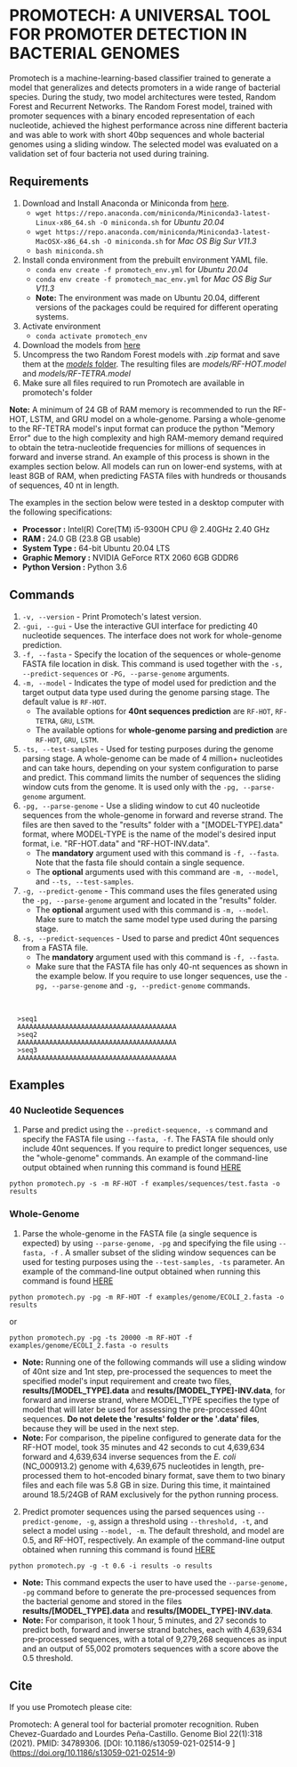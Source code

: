# PROMOTECH: A UNIVERSAL TOOL FOR PROMOTER DETECTION IN BACTERIAL GENOMES

Promotech is a machine-learning-based classifier trained to generate a model that generalizes and detects promoters in a wide range of bacterial species.  During the study, two model architectures  were  tested,  Random  Forest  and  Recurrent  Networks. The  Random Forest model, trained with promoter sequences with a binary encoded representation of  each  nucleotide,  achieved  the  highest  performance  across  nine  different  bacteria and was able to work with short 40bp sequences and whole bacterial genomes using a sliding window.  The selected model was evaluated on a validation set of four bacteria not used during training.

## Requirements

1. Download and Install Anaconda or Miniconda from [here](https://docs.conda.io/projects/conda/en/latest/user-guide/install/linux.html). 
   - `wget https://repo.anaconda.com/miniconda/Miniconda3-latest-Linux-x86_64.sh -O miniconda.sh` for *Ubuntu 20.04*
   - `wget https://repo.anaconda.com/miniconda/Miniconda3-latest-MacOSX-x86_64.sh -O miniconda.sh` for *Mac OS Big Sur V11.3*
   - `bash miniconda.sh`
2. Install conda environment from the prebuilt environment YAML file. 
   - `conda env create -f promotech_env.yml` for *Ubuntu 20.04*
   - `conda env create -f promotech_mac_env.yml` for *Mac OS Big Sur V11.3*
   - **Note:** The environment was made on Ubuntu 20.04, different versions of the packages could be required for different operating systems.
3. Activate environment
   - `conda activate promotech_env`
4. Download the models from [here](http://www.cs.mun.ca/~lourdes/public/PromoTech_models/)
5. Uncompress the two Random Forest models with *.zip* format and save them at the [*models* folder](models/). The resulting files are *models/RF-HOT.model* and *models/RF-TETRA.model*
6. Make sure all files required to run Promotech are available in promotech's folder

**Note:** A minimum of 24 GB of RAM memory is recommended to run the RF-HOT, LSTM, and GRU model on a whole-genome. Parsing a whole-genome to the RF-TETRA model's input format can produce the python "Memory Error" due to the high complexity and high RAM-memory demand required to obtain the tetra-nucleotide frequencies for millions of sequences in forward and inverse strand. An example of this process is shown in the examples section below. All models can run on lower-end systems, with at least 8GB of RAM, when predicting FASTA files with hundreds or thousands of sequences, 40 nt in length. 

The examples in the section below were tested in a desktop computer with the following specifications:

- **Processor      :** Intel(R) Core(TM) i5-9300H CPU @ 2.40GHz 2.40 GHz 
- **RAM            :** 24.0 GB (23.8 GB usable)
- **System Type    :** 64-bit Ubuntu 20.04 LTS
- **Graphic Memory :** NVIDIA GeForce RTX 2060 6GB GDDR6
- **Python Version :** Python 3.6


## Commands

1. `-v, --version` - Print Promotech's latest version.
2. `-gui, --gui`   - Use the interactive GUI interface for predicting 40 nucleotide sequences. The interface does not work for whole-genome prediction.
3. `-f, --fasta`   - Specify the location of the sequences or whole-genome FASTA file location in disk. This command is used together with the `-s, --predict-sequences` or `-PG, --parse-genome` arguments.
4. `-m, --model` - Indicates the type of model used for prediction and the target output data type used during the genome parsing stage. The default value is `RF-HOT`.
   - The available options for **40nt sequences prediction** are `RF-HOT`, `RF-TETRA`, `GRU`, `LSTM`. 
   - The available options for **whole-genome parsing and prediction** are `RF-HOT`, `GRU`, `LSTM`. 
5. `-ts, --test-samples` - Used for testing purposes during the genome parsing stage. A whole-genome can be made of 4 million+ nucleotides and can take hours, depending on your system configuration to parse and predict. This command limits the number of sequences the sliding window cuts from the genome. It is used only with the `-pg, --parse-genome` argument.
5. `-pg, --parse-genome` - Use a sliding window to cut 40 nucleotide sequences from the whole-genome in forward and reverse strand. The files are then saved to the "results" folder with a "[MODEL-TYPE].data" format, where MODEL-TYPE is the name of the model's desired input format, i.e. "RF-HOT.data" and "RF-HOT-INV.data". 
   - The **mandatory** argument used with this command is `-f, --fasta`. Note that the fasta file should contain a single sequence.
   - The **optional** arguments used with this command are `-m, --model`, and `--ts, --test-samples`. 
6. `-g, --predict-genome` -  This command uses the files generated using the `-pg, --parse-genome` argument and located in the "results" folder. 
   - The **optional** argument used with this command is `-m, --model`. Make sure to match the same model type used during the parsing stage.
7. `-s, --predict-sequences` - Used to parse and predict 40nt sequences from a FASTA file.
   - The **mandatory** argument used with this command is `-f, --fasta`. 
   - Make sure that the FASTA file has only 40-nt sequences as shown in the example below. If you require to use longer sequences, use the `-pg, --parse-genome` and `-g, --predict-genome` commands.
  <br />
  
  ```
    >seq1
    AAAAAAAAAAAAAAAAAAAAAAAAAAAAAAAAAAAAAAAA
    >seq2
    AAAAAAAAAAAAAAAAAAAAAAAAAAAAAAAAAAAAAAAA
    >seq3
    AAAAAAAAAAAAAAAAAAAAAAAAAAAAAAAAAAAAAAAA
   ```



## Examples

### 40 Nucleotide Sequences
1. Parse and predict using the `--predict-sequence, -s` command and specify the FASTA file using `--fasta, -f`. The FASTA file should only include 40nt sequences. If you require to predict longer sequences, use the "whole-genome" commands. An example of the command-line output obtained when running this command is found [HERE](examples/sequences/example.log.txt)

`python promotech.py -s -m RF-HOT -f examples/sequences/test.fasta -o results`

### Whole-Genome

1. Parse the whole-genome in the FASTA file (a single sequence is expected) by using `--parse-genome, -pg` and specifying the file using `--fasta, -f` . A smaller subset of the sliding window sequences can be used for testing purposes using the `--test-samples, -ts` parameter.  An example of the command-line output obtained when running this command is found [HERE](examples/genome/parse.example.log.txt)

`python promotech.py -pg -m RF-HOT -f examples/genome/ECOLI_2.fasta -o results` 

or 

`python promotech.py -pg -ts 20000 -m RF-HOT -f examples/genome/ECOLI_2.fasta -o results` 

- **Note:** Running one of the following commands will use a sliding window of 40nt size and 1nt step, pre-processed the sequences to meet the specified model's input requirement and create two files, **results/[MODEL_TYPE].data** and **results/[MODEL_TYPE]-INV.data**, for forward and inverse strand, where MODEL_TYPE specifies the type of model that will later be used for assessing the pre-processed 40nt sequences. **Do not delete the 'results' folder or the '.data' files**, because they will be used in the next step.
- **Note:** For comparison, the pipeline configured to generate data for the RF-HOT model, took 35 minutes and 42 seconds to cut 4,639,634 forward and 4,639,634 inverse sequences from the *E. coli* (NC_000913.2) genome with 4,639,675 nucleotides in length, pre-processed them to hot-encoded binary format, save them to two binary files and each file was 5.8 GB in size. During this time, it maintained around 18.5/24GB of RAM exclusively for the python running process.

2. Predict promoter sequences using the parsed sequences using `--predict-genome, -g`, assign a threshold using `--threshold, -t`, and select a model using `--model, -m`. The default threshold, and model are 0.5, and RF-HOT, respectively. An example of the command-line output obtained when running this command is found [HERE](examples/genome/predict.example.log.txt)

`python promotech.py -g -t 0.6 -i results -o results`

- **Note:** This command expects the user to have used the `--parse-genome, -pg` command before to generate the pre-processed sequences from the bacterial genome and stored in the files **results/[MODEL_TYPE].data** and **results/[MODEL_TYPE]-INV.data**. 
- **Note:** For comparison, it took 1 hour, 5 minutes, and 27 seconds to predict both, forward and inverse strand batches, each with 4,639,634 pre-processed sequences, with a total of 9,279,268 sequences as input and an output of 55,002 promoters sequences with a score above the 0.5 threshold.

## Cite

If you use Promotech please cite:

Promotech: A general tool for bacterial promoter recognition. Ruben Chevez-Guardado and Lourdes Peña-Castillo. Genome Biol 22(1):318 (2021).  PMID: 34789306. [DOI: 10.1186/s13059-021-02514-9 ] (https://doi.org/10.1186/s13059-021-02514-9)
